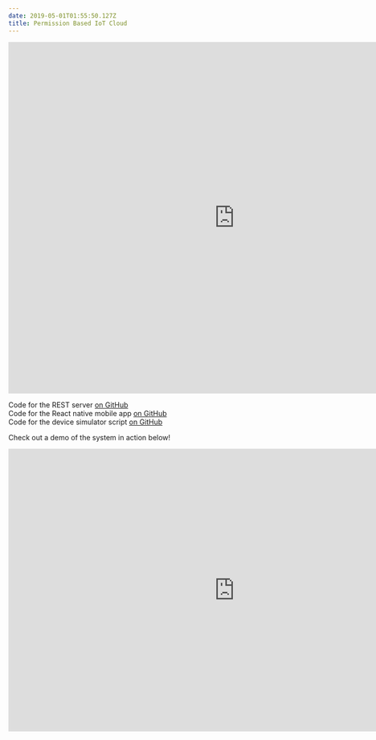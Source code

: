 ```yaml
---
date: 2019-05-01T01:55:50.127Z
title: Permission Based IoT Cloud
---
```


<iframe src="https://drive.google.com/file/d/1iqyfD8M-REWxq7X7f4kAhmxh3WAWzMIW/preview" width="900" height="700" frameborder="0" allowfullscreen title="Permissioned IoT Cloud Paper"></iframe>

<!-- <iframe width="900" height="700" src="/assets/gillis_colpitts_wear_final.pdf" frameborder="0" allowfullscreen title="Permissioned IoT Cloud Paper"></iframe>   -->

Code for the REST server [on GitHub](https://github.com/rivergillis/wearables-rest-server)  
Code for the React native mobile app [on GitHub](https://github.com/rivergillis/WearablesMobile)  
Code for the device simulator script [on GitHub](https://github.com/rivergillis/wearables-sim)

Check out a demo of the system in action below!

<iframe width="900" height="563" src="https://www.youtube.com/embed/T2NtTAX6I9o" frameborder="0" allowfullscreen title="Permissioned IoT Cloud Youtube demo"></iframe>

